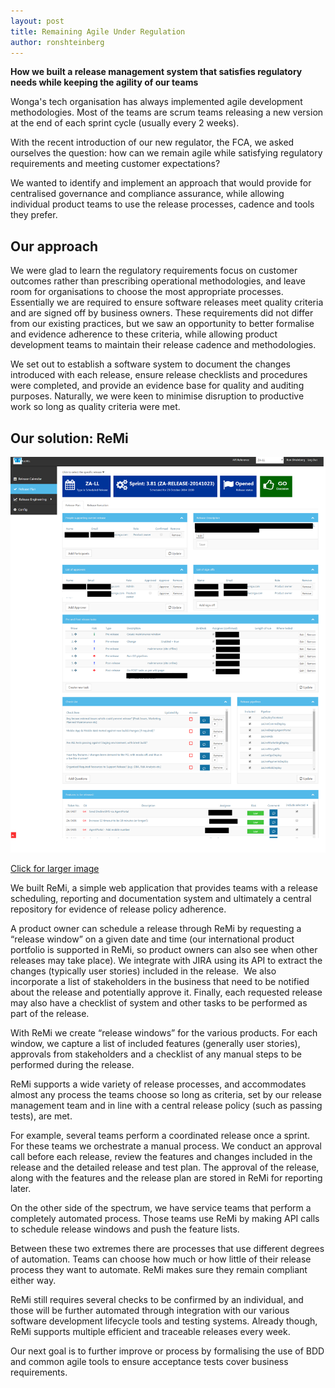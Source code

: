 ```yaml
---
layout: post
title: Remaining Agile Under Regulation
author: ronshteinberg
---
```

**How we built a release management system that satisfies regulatory needs while
keeping the agility of our teams**

Wonga's tech organisation has always implemented agile development methodologies. Most of the teams are scrum teams releasing a new version at the end of each sprint cycle (usually every 2 weeks).

With the recent introduction of our new regulator, the FCA, we asked ourselves the question: how can we remain agile while satisfying regulatory requirements and meeting customer expectations?

We wanted to identify and implement an approach that would provide for centralised governance and compliance assurance, while allowing individual product teams to use the release processes, cadence and tools they prefer.

## Our approach

We were glad to learn the regulatory requirements focus on customer outcomes rather than prescribing operational methodologies, and leave room for organisations to choose the most appropriate processes. Essentially we are required to ensure software releases meet quality criteria and are signed off by business owners. These requirements did not differ from our existing practices, but we saw an opportunity to better formalise and evidence adherence to these criteria, while allowing product development teams to maintain their release cadence and methodologies.

We set out to establish a software system to document the changes introduced with each release, ensure release checklists and procedures were completed, and provide an evidence base for quality and auditing purposes. Naturally, we were keen to minimise disruption to productive work so long as quality criteria were met.&nbsp;

## Our solution: ReMi

[![ReMi](/images/2014-10-22-remaining-agile-under-regulation/remi.png)](/images/2014-10-22-remaining-agile-under-regulation/remi.png)

[Click for larger
image](/images/2014-10-22-remaining-agile-under-regulation/remi.png)

We built ReMi, a simple web application that provides teams with a release scheduling, reporting and documentation system and ultimately a central repository for evidence of release policy adherence.

A product owner can schedule a release through ReMi by requesting a “release window” on a given date and time (our international product portfolio is supported in ReMi, so product owners can also see when other releases may take place). We integrate with JIRA using its API to extract the changes (typically user stories) included in the release.&nbsp; We also incorporate a list of stakeholders in the business that need to be notified about the release and potentially approve it. Finally, each requested release may also have a checklist of system and other tasks to be performed as part of the release.

With ReMi we create “release windows” for the various products. For each window, we capture a list of included features (generally user stories), approvals from stakeholders and a checklist of any manual steps to be performed during the release.

ReMi supports a wide variety of release processes, and accommodates almost any process the teams choose so long as criteria, set by our release management team and in line with a central release policy (such as passing tests), are met.

For example, several teams perform a coordinated release once a sprint. For these teams we orchestrate a manual process. We conduct an approval call before each release, review the features and changes included in the release and the detailed release and test plan. The approval of the release, along with the features and the release plan are stored in ReMi for reporting later.

On the other side of the spectrum, we have service teams that perform a completely automated process. Those teams use ReMi by making API calls to schedule release windows and push the feature lists.

Between these two extremes there are processes that use different degrees of automation. Teams can choose how much or how little of their release process they want to automate. ReMi makes sure they remain compliant either way.

ReMi still requires several checks to be confirmed by an individual, and those will be further automated through integration with our various software development lifecycle tools and testing systems. Already though, ReMi supports multiple efficient and traceable releases every week.

Our next goal is to further improve or process by formalising the use of BDD and common agile tools to ensure acceptance tests cover business requirements.
